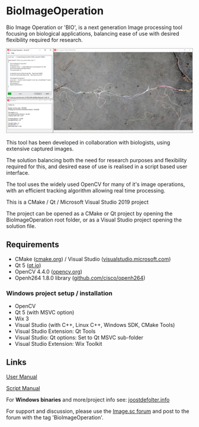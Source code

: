 # BioImageOperation

Bio Image Operation or 'BIO', is a next generation Image processing tool focusing on biological applications, balancing ease of use with desired flexibility required for research.

![BIO screenshot](bio.png)

This tool has been developed in collaboration with biologists, using extensive captured images.

The solution balancing both the need for research purposes and flexibility required for this, and desired ease of use is realised in a script based user interface.

The tool uses the widely used OpenCV for many of it's image operations, with an efficient tracking algorithm allowing real time processing.

This is a CMake / Qt / Microsoft Visual Studio 2019 project

The project can be opened as a CMake or Qt project by opening the BioImageOperation root folder, or as a Visual Studio project opening the solution file.

## Requirements
- CMake ([cmake.org](https://cmake.org/)) / Visual Studio ([visualstudio.microsoft.com](https://visualstudio.microsoft.com/))
- Qt 5 ([qt.io](https://www.qt.io))
- OpenCV 4.4.0 ([opencv.org](https://opencv.org))
- Openh264 1.8.0 library ([github.com/cisco/openh264](https://github.com/cisco/openh264))

### Windows project setup / installation
- OpenCV
- Qt 5 (with MSVC option)
- Wix 3
- Visual Studio (with C++, Linux C++, Windows SDK, CMake Tools)
- Visual Studio Extension: Qt Tools
- Visual Studio: Qt options: Set to Qt MSVC sub-folder
- Visual Studio Extension: Wix Toolkit

## Links

[User Manual](BioImageOperation%20manual.md)

[Script Manual](BioImageOperation%20script.md)

For **Windows binaries** and more/project info see: [joostdefolter.info](http://joostdefolter.info/bio-research)

For support and discussion, please use the [Image.sc forum](https://forum.image.sc) and post to the forum with the tag 'BioImageOperation'.
